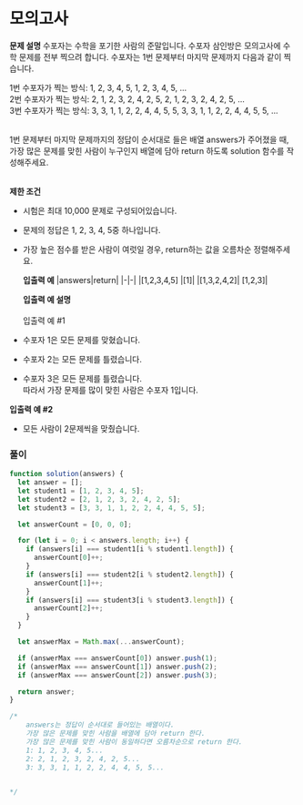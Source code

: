 # 모의고사

<b>문제 설명</b>
수포자는 수학을 포기한 사람의 준말입니다. 수포자 삼인방은 모의고사에 수학 문제를 전부 찍으려 합니다. 수포자는 1번 문제부터 마지막 문제까지 다음과 같이 찍습니다. <br/>

1번 수포자가 찍는 방식: 1, 2, 3, 4, 5, 1, 2, 3, 4, 5, ... <br/>
2번 수포자가 찍는 방식: 2, 1, 2, 3, 2, 4, 2, 5, 2, 1, 2, 3, 2, 4, 2, 5, ... <br/>
3번 수포자가 찍는 방식: 3, 3, 1, 1, 2, 2, 4, 4, 5, 5, 3, 3, 1, 1, 2, 2, 4, 4, 5, 5, ... <br/><br/>

1번 문제부터 마지막 문제까지의 정답이 순서대로 들은 배열 answers가 주어졌을 때, 가장 많은 문제를 맞힌 사람이 누구인지 배열에 담아 return 하도록 solution 함수를 작성해주세요.<br/><br/>

<b>제한 조건</b>

- 시험은 최대 10,000 문제로 구성되어있습니다.
- 문제의 정답은 1, 2, 3, 4, 5중 하나입니다.
- 가장 높은 점수를 받은 사람이 여럿일 경우, return하는 값을 오름차순 정렬해주세요. <br/>

  <b>입출력 예</b>
  |answers|return|
  |-|-|
  |[1,2,3,4,5] |[1]|
  |[1,3,2,4,2]| [1,2,3]|

  <b>입출력 예 설명</b> <br/><br/>
  입출력 예 #1

- 수포자 1은 모든 문제를 맞혔습니다.
- 수포자 2는 모든 문제를 틀렸습니다.
- 수포자 3은 모든 문제를 틀렸습니다.<br/>
  따라서 가장 문제를 많이 맞힌 사람은 수포자 1입니다.

<b>입출력 예 #2</b>

- 모든 사람이 2문제씩을 맞췄습니다.

### 풀이

```js
function solution(answers) {
  let answer = [];
  let student1 = [1, 2, 3, 4, 5];
  let student2 = [2, 1, 2, 3, 2, 4, 2, 5];
  let student3 = [3, 3, 1, 1, 2, 2, 4, 4, 5, 5];

  let answerCount = [0, 0, 0];

  for (let i = 0; i < answers.length; i++) {
    if (answers[i] === student1[i % student1.length]) {
      answerCount[0]++;
    }
    if (answers[i] === student2[i % student2.length]) {
      answerCount[1]++;
    }
    if (answers[i] === student3[i % student3.length]) {
      answerCount[2]++;
    }
  }

  let answerMax = Math.max(...answerCount);

  if (answerMax === answerCount[0]) answer.push(1);
  if (answerMax === answerCount[1]) answer.push(2);
  if (answerMax === answerCount[2]) answer.push(3);

  return answer;
}

/*
    answers는 정답이 순서대로 들어있는 배열이다.
    가장 많은 문제를 맞힌 사람을 배열에 담아 return 한다.
    가장 많은 문제를 맞힌 사람이 동일하다면 오름차순으로 return 한다.
    1: 1, 2, 3, 4, 5...
    2: 2, 1, 2, 3, 2, 4, 2, 5...
    3: 3, 3, 1, 1, 2, 2, 4, 4, 5, 5...

    
*/
```
